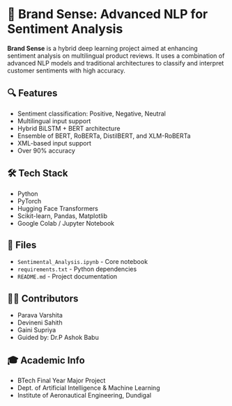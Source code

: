 # 🌟 Brand Sense: Advanced NLP for Sentiment Analysis

**Brand Sense** is a hybrid deep learning project aimed at enhancing sentiment analysis on multilingual product reviews. It uses a combination of advanced NLP models and traditional architectures to classify and interpret customer sentiments with high accuracy.

## 🔍 Features
- Sentiment classification: Positive, Negative, Neutral
- Multilingual input support
- Hybrid BiLSTM + BERT architecture
- Ensemble of BERT, RoBERTa, DistilBERT, and XLM-RoBERTa
- XML-based input support
- Over 90% accuracy

## 🛠 Tech Stack
- Python
- PyTorch
- Hugging Face Transformers
- Scikit-learn, Pandas, Matplotlib
- Google Colab / Jupyter Notebook

## 📁 Files
- `Sentimental_Analysis.ipynb` - Core notebook
- `requirements.txt` - Python dependencies
- `README.md` - Project documentation

## 👩‍💻 Contributors
- Parava Varshita  
- Devineni Sahith  
- Gaini Supriya  
- Guided by: Dr.P Ashok Babu

## 🎓 Academic Info
- BTech Final Year Major Project
- Dept. of Artificial Intelligence & Machine Learning
- Institute of Aeronautical Engineering, Dundigal
